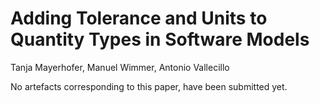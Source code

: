 # Adding Tolerance and Units to Quantity Types in Software Models
Tanja Mayerhofer, Manuel Wimmer, Antonio Vallecillo

No artefacts corresponding to this paper, have been submitted yet.
